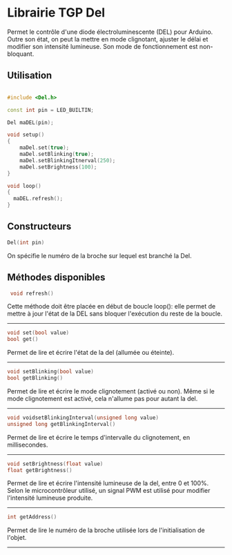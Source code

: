 # Librairie TGP Del

Permet le contrôle d'une diode électroluminescente (DEL) pour Arduino. Outre son état, on peut la mettre en mode clignotant, ajuster le délai et modifier son intensité lumineuse. Son mode de fonctionnement est non-bloquant.

## Utilisation

```cpp

#include <Del.h> 

const int pin = LED_BUILTIN;

Del maDEL(pin); 

void setup()
{
    maDel.set(true);
    maDel.setBlinking(true);
    maDel.setBlinkingItnerval(250);
    maDel.setBrightness(100);
}

void loop()
{
  maDEL.refresh(); 
}
```

## Constructeurs
```cpp
Del(int pin)
```
On spécifie le numéro de la broche sur lequel est branché la Del.

## Méthodes disponibles


```cpp
 void refresh()
```
Cette méthode doit être placée en début de boucle loop(): elle permet de mettre à jour l'état de la DEL sans bloquer l'exécution du reste de la boucle.

---

```cpp
void set(bool value) 
bool get()
```
Permet de lire et écrire l'état de la del (allumée ou éteinte).

---

```cpp
void setBlinking(bool value)
bool getBlinking()
```
Permet de lire et écrire le mode clignotement (activé ou non). Même si le mode clignotement est activé, cela n'allume pas pour autant la del.

---
```cpp
void voidsetBlinkingInterval(unsigned long value)
unsigned long getBlinkingInterval()
```
Permet de lire et écrire le temps d'intervalle du clignotement, en millisecondes.

---
```cpp
void setBrightness(float value)
float getBrightness()
```

Permet de lire et écrire l'intensité lumineuse de la del, entre 0 et 100%. Selon le microcontrôleur utilisé, un signal PWM est utilisé pour modifier l'intensité lumineuse produite.

---
```cpp
int getAddress()
```

Permet de lire le numéro de la broche utilisée lors de l'initialisation de l'objet.

---